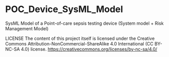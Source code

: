 # POC_Device_SysML_Model
SysML Model of a Point-of-care sepsis testing device (System model + Risk Management Model)

LICENSE
The content of this project itself is licensed under the Creative Commons Attribution-NonCommercial-ShareAlike 4.0 International (CC BY-NC-SA 4.0) license.
https://creativecommons.org/licenses/by-nc-sa/4.0/
